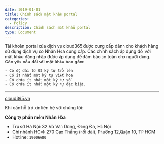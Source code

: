 ```yaml
---
date: 2019-01-01
title: Chính sách mật khẩu portal
categories:
  - Policy
description: Chính sách mật khẩu portal
type: Document
---
```

Tài khoản portal của dịch vụ cloud365 được cung cấp dành cho khách hàng sử dụng dịch vụ do Nhân Hòa cung cấp. Các chính sách áp dụng đối với mật khẩu đăng nhập được áp dụng để đảm bảo an toàn cho người dùng. Các yêu cầu đối với mật khẩu bao gồm:

```bash
- Có độ dài từ 08 ký tự trở lên
- Có ít nhất một ký tự viết hoa
- Có chứa ít nhất một ký tự số
- Có chứa ít nhất một ký tự đặc biệt.
```

---
<a href="https://cloud365.vn/" target="_blank">cloud365.vn</a>

Khi cần hỗ trợ xin liên hệ với chúng tôi:

**Công ty phần mềm Nhân Hòa**
- Trụ sở Hà Nội: 32 Võ Văn Dũng, Đống Đa, Hà Nội
- Chi nhánh HCM: 270 Cao Thắng (nối dài), Phường 12,Quận 10, TP HCM
- Hotline: `19006680`